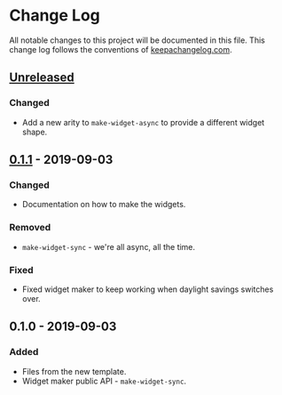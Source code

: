 # Change Log
All notable changes to this project will be documented in this file. This change log follows the conventions of [keepachangelog.com](http://keepachangelog.com/).

## [Unreleased]
### Changed
- Add a new arity to `make-widget-async` to provide a different widget shape.

## [0.1.1] - 2019-09-03
### Changed
- Documentation on how to make the widgets.

### Removed
- `make-widget-sync` - we're all async, all the time.

### Fixed
- Fixed widget maker to keep working when daylight savings switches over.

## 0.1.0 - 2019-09-03
### Added
- Files from the new template.
- Widget maker public API - `make-widget-sync`.

[Unreleased]: https://github.com/your-name/tasku/compare/0.1.1...HEAD
[0.1.1]: https://github.com/your-name/tasku/compare/0.1.0...0.1.1
